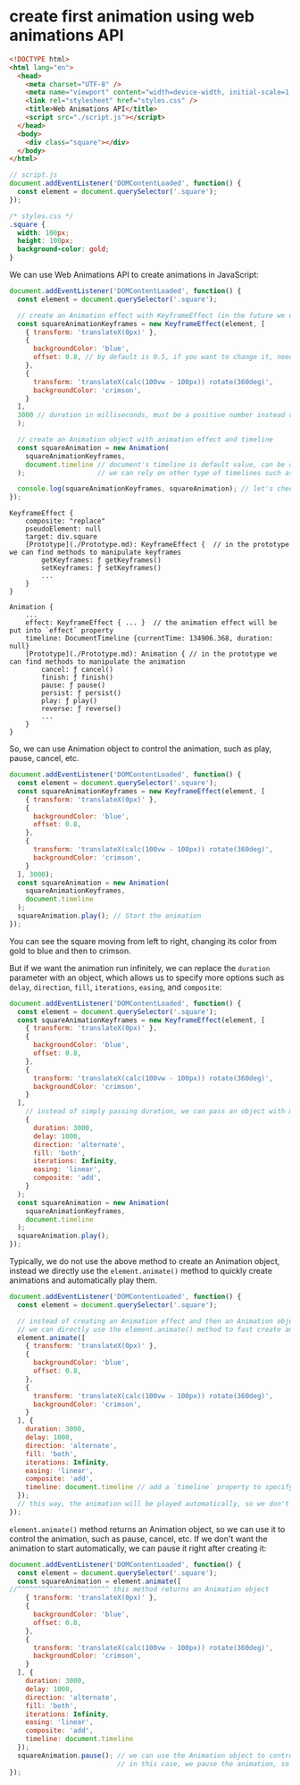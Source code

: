 # create first animation using web animations API

```html
<!DOCTYPE html>
<html lang="en">
  <head>
    <meta charset="UTF-8" />
    <meta name="viewport" content="width=device-width, initial-scale=1.0" />
    <link rel="stylesheet" href="styles.css" />
    <title>Web Animations API</title>
    <script src="./script.js"></script>
  </head>
  <body>
    <div class="square"></div>
  </body>
</html>
```

```js
// script.js
document.addEventListener('DOMContentLoaded', function() {
  const element = document.querySelector('.square');
});
```

```css
/* styles.css */
.square {
  width: 100px;
  height: 100px;
  background-color: gold;
}
```

We can use Web Animations API to create animations in JavaScript:

```js
document.addEventListener('DOMContentLoaded', function() {
  const element = document.querySelector('.square');

  // create an Animation effect with KeyframeEffect (in the future we can use other types of effects)
  const squareAnimationKeyframes = new KeyframeEffect(element, [
    { transform: 'translateX(0px)' },
    {
      backgroundColor: 'blue',
      offset: 0.8, // by default is 0.5, if you want to change it, need to use `offset` property
    },
    {
      transform: 'translateX(calc(100vw - 100px)) rotate(360deg)',
      backgroundColor: 'crimson',
    }
  ],
  3000 // duration in milliseconds, must be a positive number instead of a string in CSS
  );

  // create an Animation object with animation effect and timeline
  const squareAnimation = new Animation(
    squareAnimationKeyframes,
    document.timeline // document's timeline is default value, can be omitted
  );                  // we can rely on other type of timelines such as scroll timeline

  console.log(squareAnimationKeyframes, squareAnimation); // let's check the console to see the structure of KeyframeEffect and Animation objects
});
```


```
KeyframeEffect {
    composite: "replace"
    pseudoElement: null
    target: div.square
    [Prototype](./Prototype.md): KeyframeEffect {  // in the prototype we can find methods to manipulate keyframes
        getKeyframes: ƒ getKeyframes()
        setKeyframes: ƒ setKeyframes()
        ...
    }
}

Animation {
    ...
    effect: KeyframeEffect { ... }  // the animation effect will be put into `effect` property
    timeline: DocumentTimeline {currentTime: 134906.368, duration: null}
    [Prototype](./Prototype.md): Animation { // in the prototype we can find methods to manipulate the animation
        cancel: ƒ cancel()
        finish: ƒ finish()
        pause: ƒ pause()
        persist: ƒ persist()
        play: ƒ play()
        reverse: ƒ reverse()
        ...
    }
}
```

So, we can use Animation object to control the animation, such as play, pause, cancel, etc.

```js
document.addEventListener('DOMContentLoaded', function() {
  const element = document.querySelector('.square');
  const squareAnimationKeyframes = new KeyframeEffect(element, [
    { transform: 'translateX(0px)' },
    {
      backgroundColor: 'blue',
      offset: 0.8,
    },
    {
      transform: 'translateX(calc(100vw - 100px)) rotate(360deg)',
      backgroundColor: 'crimson',
    }
  ], 3000);
  const squareAnimation = new Animation(
    squareAnimationKeyframes,
    document.timeline
  );
  squareAnimation.play(); // Start the animation
});
```

You can see the square moving from left to right, changing its color from gold to blue and then to crimson.

But if we want the animation run infinitely, we can replace the `duration` parameter with an object, which allows us to specify more options such as `delay`, `direction`, `fill`, `iterations`, `easing`, and `composite`:

```js
document.addEventListener('DOMContentLoaded', function() {
  const element = document.querySelector('.square');
  const squareAnimationKeyframes = new KeyframeEffect(element, [
    { transform: 'translateX(0px)' },
    {
      backgroundColor: 'blue',
      offset: 0.8,
    },
    {
      transform: 'translateX(calc(100vw - 100px)) rotate(360deg)',
      backgroundColor: 'crimson',
    }
  ],
    // instead of simply passing duration, we can pass an object with more options
    {
      duration: 3000,
      delay: 1000,
      direction: 'alternate',
      fill: 'both',
      iterations: Infinity,
      easing: 'linear',
      composite: 'add',
    }
  );
  const squareAnimation = new Animation(
    squareAnimationKeyframes,
    document.timeline
  );
  squareAnimation.play();
});
```

Typically, we do not use the above method to create an Animation object, instead we directly use the `element.animate()` method to quickly create animations and automatically play them.

```js
document.addEventListener('DOMContentLoaded', function() {
  const element = document.querySelector('.square');

  // instead of creating an Animation effect and then an Animation object then playing it,
  // we can directly use the element.animate() method to fast create an animation and play it automatically
  element.animate([
    { transform: 'translateX(0px)' },
    {
      backgroundColor: 'blue',
      offset: 0.8,
    },
    {
      transform: 'translateX(calc(100vw - 100px)) rotate(360deg)',
      backgroundColor: 'crimson',
    }
  ], {
    duration: 3000,
    delay: 1000,
    direction: 'alternate',
    fill: 'both',
    iterations: Infinity,
    easing: 'linear',
    composite: 'add',
    timeline: document.timeline // add a `timeline` property to specify the timeline, can be omitted if using document's timeline
  });
  // this way, the animation will be played automatically, so we don't need to call `play()` method
});
```

`element.animate()` method returns an Animation object, so we can use it to control the animation, such as pause, cancel, etc. If we don't want the animation to start automatically, we can pause it right after creating it:

```js
document.addEventListener('DOMContentLoaded', function() {
  const element = document.querySelector('.square');
  const squareAnimation = element.animate([
//^^^^^^^^^^^^^^^^^^^^^^^ this method returns an Animation object
    { transform: 'translateX(0px)' },
    {
      backgroundColor: 'blue',
      offset: 0.8,
    },
    {
      transform: 'translateX(calc(100vw - 100px)) rotate(360deg)',
      backgroundColor: 'crimson',
    }
  ], {
    duration: 3000,
    delay: 1000,
    direction: 'alternate',
    fill: 'both',
    iterations: Infinity,
    easing: 'linear',
    composite: 'add',
    timeline: document.timeline
  });
  squareAnimation.pause(); // we can use the Animation object to control the animation
                           // in this case, we pause the animation, so it won't start automatically
});
```
